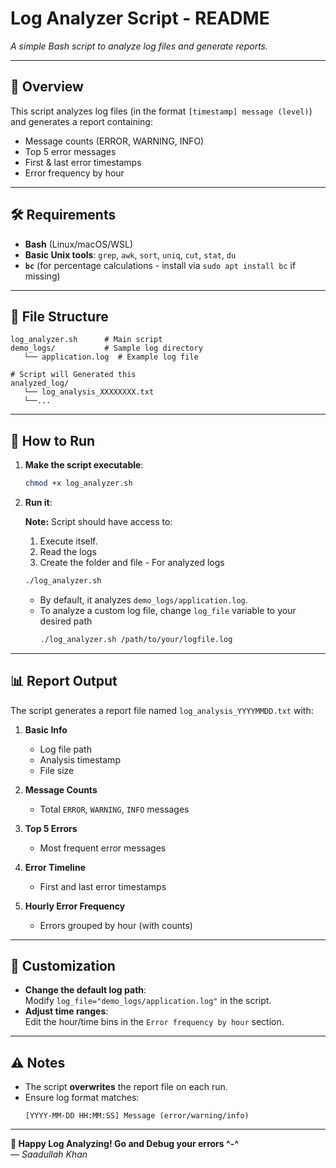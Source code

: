 # **Log Analyzer Script - README**  
*A simple Bash script to analyze log files and generate reports.*

---

## **📌 Overview**
This script analyzes log files (in the format `[timestamp] message (level)`) and generates a report containing:
- Message counts (ERROR, WARNING, INFO)
- Top 5 error messages  
- First & last error timestamps  
- Error frequency by hour  

---

## **🛠️ Requirements**
- **Bash** (Linux/macOS/WSL)  
- **Basic Unix tools**: `grep`, `awk`, `sort`, `uniq`, `cut`, `stat`, `du`  
- **`bc`** (for percentage calculations - install via `sudo apt install bc` if missing)  

---

## **📂 File Structure**
```
log_analyzer.sh      # Main script
demo_logs/           # Sample log directory
   └── application.log  # Example log file

# Script will Generated this
analyzed_log/           
   └── log_analysis_XXXXXXXX.txt
   └──...
```

---

## **🚀 How to Run**
1. **Make the script executable**:
   ```bash
   chmod +x log_analyzer.sh
   ```
2. **Run it**:

    **Note:** Script should have access to:
    1. Execute itself.
    2. Read the logs 
    3. Create the folder and file - For analyzed logs

   ```bash
   ./log_analyzer.sh
   ```
   - By default, it analyzes `demo_logs/application.log`.  
   - To analyze a custom log file, change `log_file` variable to your desired path
     ```bash
     ./log_analyzer.sh /path/to/your/logfile.log
     ```

---

## **📊 Report Output**
The script generates a report file named `log_analysis_YYYYMMDD.txt` with:
1. **Basic Info**  
   - Log file path  
   - Analysis timestamp  
   - File size  

2. **Message Counts**  
   - Total `ERROR`, `WARNING`, `INFO` messages  

3. **Top 5 Errors**  
   - Most frequent error messages  

4. **Error Timeline**  
   - First and last error timestamps  

5. **Hourly Error Frequency**  
   - Errors grouped by hour (with counts)  

---

## **🔧 Customization**
- **Change the default log path**:  
  Modify `log_file="demo_logs/application.log"` in the script.  
- **Adjust time ranges**:  
  Edit the hour/time bins in the `Error frequency by hour` section.  

---

## **⚠️ Notes**
- The script **overwrites** the report file on each run.  
- Ensure log format matches:  
  ```log
  [YYYY-MM-DD HH:MM:SS] Message (error/warning/info)
  ```


---

**🎉 Happy Log Analyzing! Go and Debug your errors ^-^**  
*— Saadullah Khan*
